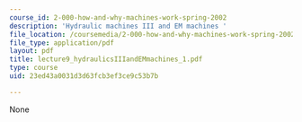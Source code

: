 ```yaml
---
course_id: 2-000-how-and-why-machines-work-spring-2002
description: 'Hydraulic machines III and EM machines '
file_location: /coursemedia/2-000-how-and-why-machines-work-spring-2002/23ed43a0031d3d63fcb3ef3ce9c53b7b_lecture9_hydraulicsIIIandEMmachines_1.pdf
file_type: application/pdf
layout: pdf
title: lecture9_hydraulicsIIIandEMmachines_1.pdf
type: course
uid: 23ed43a0031d3d63fcb3ef3ce9c53b7b

---
```

None